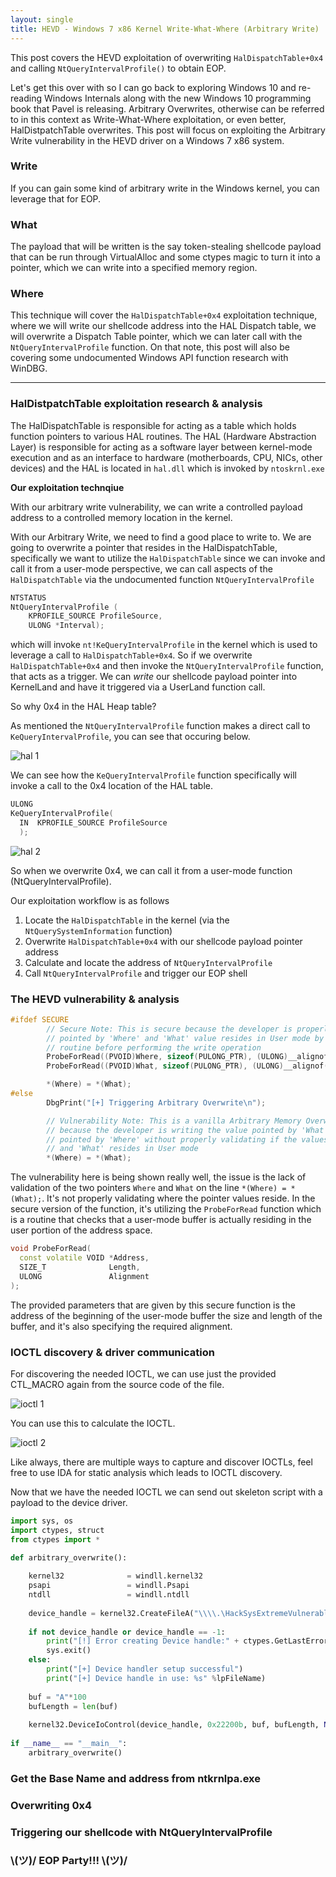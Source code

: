 ```yaml
---
layout: single
title: HEVD - Windows 7 x86 Kernel Write-What-Where (Arbitrary Write)
---
```


This post covers the HEVD exploitation of overwriting `HalDispatchTable+0x4` and calling `NtQueryIntervalProfile()` to obtain EOP.

Let's get this over with so I can go back to exploring Windows 10 and re-reading Windows Internals along with the new Windows 10 programming book that Pavel is releasing. Arbitrary Overwrites, otherwise can be referred to in this context as Write-What-Where exploitation, or even better, HalDistpatchTable overwrites. This post will focus on exploiting the Arbitrary Write vulnerability in the HEVD driver on a Windows 7 x86 system.

### Write 

If you can gain some kind of arbitrary write in the Windows kernel, you can leverage that for EOP.

### What

The payload that will be written is the say token-stealing shellcode payload that can be run through VirtualAlloc and some ctypes magic to turn it into a pointer, which we can write into a specified memory region.

### Where

This technique will cover the `HalDispatchTable+0x4` exploitation technique, where we will write our shellcode address into the HAL Dispatch table, we will overwrite a Dispatch Table pointer, which we can later call with the `NtQueryIntervalProfile` function. On that note, this post will also be covering some undocumented Windows API function research with WinDBG.

----

### HalDistpatchTable exploitation research & analysis

The HalDispatchTable is responsible for acting as a table which holds function pointers to various HAL routines. The HAL (Hardware Abstraction Layer) is responsible for acting as a software layer between kernel-mode execution and as an interface to hardware (motherboards, CPU, NICs, other devices) and the HAL is located in `hal.dll` which is invoked by `ntoskrnl.exe`

**Our exploitation technqiue**

With our arbitrary write vulnerability, we can write a controlled payload address to a controlled memory location in the kernel. 

With our Arbitrary Write, we need to find a good place to write to. We are going to overwrite a pointer that resides in the HalDispatchTable, specifically we want to utilize the `HalDispatchTable` since we can invoke and call it from a user-mode perspective, we can call aspects of the `HalDispatchTable` via the undocumented function `NtQueryIntervalProfile`

```c++
NTSTATUS 
NtQueryIntervalProfile (
    KPROFILE_SOURCE ProfileSource, 
    ULONG *Interval);
```

which will invoke `nt!KeQueryIntervalProfile` in the kernel which is used to leverage a call to `HalDispatchTable+0x4`. So if we overwrite `HalDispatchTable+0x4` and then invoke the `NtQueryIntervalProfile` function, that acts as a trigger. We can *write* our shellcode payload pointer into KernelLand and have it triggered via a UserLand function call.

So why 0x4 in the HAL Heap table?

As mentioned the `NtQueryIntervalProfile` function makes a direct call to `KeQueryIntervalProfile`, you can see that occuring below.

![hal 1](https://raw.githubusercontent.com/FULLSHADE/FULLSHADE.github.io/master/static/img/_posts/hevd_www4.png)

We can see how the `KeQueryIntervalProfile` function specifically will invoke a call to the 0x4 location of the HAL table.

```c++
ULONG
KeQueryIntervalProfile(
  IN  KPROFILE_SOURCE ProfileSource
  );
```

![hal 2](https://raw.githubusercontent.com/FULLSHADE/FULLSHADE.github.io/master/static/img/_posts/hevd_www1.png)

So when we overwrite 0x4, we can call it from a user-mode function (NtQueryIntervalProfile). 

Our exploitation workflow is as follows

1. Locate the `HalDispatchTable` in the kernel (via the `NtQuerySystemInformation` function)
2. Overwrite `HalDispatchTable+0x4` with our shellcode payload pointer address
3. Calculate and locate the address of `NtQueryIntervalProfile`
4. Call `NtQueryIntervalProfile` and trigger our EOP shell

### The HEVD vulnerability & analysis

```c++
#ifdef SECURE
        // Secure Note: This is secure because the developer is properly validating if address
        // pointed by 'Where' and 'What' value resides in User mode by calling ProbeForRead()
        // routine before performing the write operation
        ProbeForRead((PVOID)Where, sizeof(PULONG_PTR), (ULONG)__alignof(PULONG_PTR));
        ProbeForRead((PVOID)What, sizeof(PULONG_PTR), (ULONG)__alignof(PULONG_PTR));

        *(Where) = *(What);
#else
        DbgPrint("[+] Triggering Arbitrary Overwrite\n");

        // Vulnerability Note: This is a vanilla Arbitrary Memory Overwrite vulnerability
        // because the developer is writing the value pointed by 'What' to memory location
        // pointed by 'Where' without properly validating if the values pointed by 'Where'
        // and 'What' resides in User mode
        *(Where) = *(What);

```

The vulnerability here is being shown really well, the issue is the lack of validation of the two pointers `Where` and `What` on the line `*(Where) = *(What);`. It's not properly validating where the pointer values reside. In the secure version of the function, it's utilizing the `ProbeForRead` function which is a routine that checks that a user-mode buffer is actually residing in the user portion of the address space. 

```c++
void ProbeForRead(
  const volatile VOID *Address,
  SIZE_T              Length,
  ULONG               Alignment
);
```

The provided parameters that are given by this secure function is the address of the beginning of the user-mode buffer the size and length of the buffer, and it's also specifying the required alignment.

### IOCTL discovery & driver communication

For discovering the needed IOCTL, we can use just the provided CTL_MACRO again from the source code of the file.

![ioctl 1](https://raw.githubusercontent.com/FULLSHADE/FULLSHADE.github.io/master/static/img/_posts/hevd_www2.png)

You can use this to calculate the IOCTL.

![ioctl 2](https://raw.githubusercontent.com/FULLSHADE/FULLSHADE.github.io/master/static/img/_posts/hevd_www3.png)

Like always, there are multiple ways to capture and discover IOCTLs, feel free to use IDA for static analysis which leads to IOCTL discovery.

Now that we have the needed IOCTL we can send out skeleton script with a payload to the device driver.

```python
import sys, os
import ctypes, struct
from ctypes import *
 
def arbitrary_overwrite():

    kernel32              = windll.kernel32
    psapi                 = windll.Psapi
    ntdll                 = windll.ntdll
    
    device_handle = kernel32.CreateFileA("\\\\.\HackSysExtremeVulnerableDriver", 0xC0000000, 0, None, 0x3, 0, None)
 
    if not device_handle or device_handle == -1:
        print("[!] Error creating Device handle:" + ctypes.GetLastError())
        sys.exit()
    else:
        print("[+] Device handler setup successful")
        print("[+] Device handle in use: %s" %lpFileName)
 
    buf = "A"*100
    bufLength = len(buf)
 
    kernel32.DeviceIoControl(device_handle, 0x22200b, buf, bufLength, None, 0, byref(c_ulong()), None)
 
if __name__ == "__main__":
    arbitrary_overwrite()
```

### Get the Base Name and address from ntkrnlpa.exe

### Overwriting 0x4

### Triggering our shellcode with NtQueryIntervalProfile

### \\(ツ)/  EOP Party!!! \\(ツ)/
